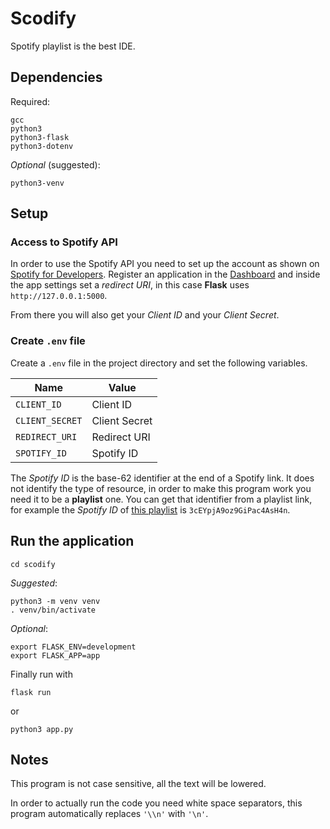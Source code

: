 # Scodify

Spotify playlist is the best IDE.



## Dependencies

Required:

```
gcc
python3
python3-flask
python3-dotenv
```


*Optional* (suggested):

```
python3-venv
```

## Setup

### Access to Spotify API

In order to use the Spotify API you need to set up the account as shown on [Spotify for Developers](https://developer.spotify.com/).
Register an application in the [Dashboard](https://developer.spotify.com/dashboard) and inside the app settings set a *redirect URI*, in this case **Flask** uses `http://127.0.0.1:5000`.

From there you will also get your *Client ID* and your *Client Secret*.



### Create `.env` file

Create a `.env` file in the project directory and set the following variables.

| **Name**        | **Value**     |
|-----------------|---------------|
| `CLIENT_ID`     | Client ID     |
| `CLIENT_SECRET` | Client Secret |
| `REDIRECT_URI`  | Redirect URI  |
| `SPOTIFY_ID`    | Spotify ID    |


The *Spotify ID* is the base-62 identifier at the end of a Spotify link. It does not identify the type of resource, in order to make this program work you need it to be a **playlist** one.
You can get that identifier from a playlist link, for example the *Spotify ID* of [this playlist](
https://open.spotify.com/playlist/3cEYpjA9oz9GiPac4AsH4n) is `3cEYpjA9oz9GiPac4AsH4n`.

## Run the application

```
cd scodify
```

*Suggested*:

```
python3 -m venv venv
. venv/bin/activate
```

*Optional*:

```
export FLASK_ENV=development
export FLASK_APP=app
```

Finally run with

```
flask run
```

or

```
python3 app.py
```


## Notes

This program is not case sensitive, all the text will be lowered.

In order to actually run the code you need white space separators, this program automatically replaces `'\\n'` with `'\n'`.

